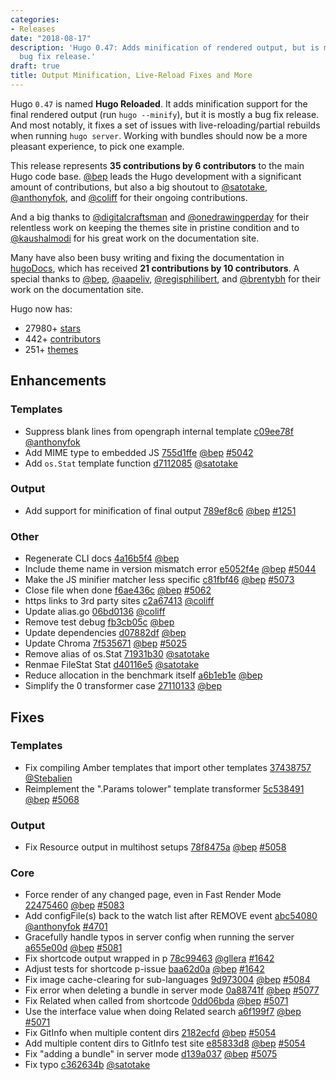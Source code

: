 ```yaml
---
categories:
- Releases
date: "2018-08-17"
description: 'Hugo 0.47: Adds minification of rendered output, but is mostly a massive
  bug fix release.'
draft: true
title: Output Minification, Live-Reload Fixes and More
---
```


Hugo `0.47` is named **Hugo Reloaded**. It adds minification support for the final rendered output (run `hugo --minify`), but it is mostly a bug fix release. And most notably, it fixes a set of issues with live-reloading/partial rebuilds when running `hugo server`. Working with bundles should now be a more pleasant experience, to pick one example.

This release represents **35 contributions by 6 contributors** to the main Hugo code base.
[@bep](https://github.com/bep) leads the Hugo development with a significant amount of contributions, but also a big shoutout to [@satotake](https://github.com/satotake), [@anthonyfok](https://github.com/anthonyfok), and [@coliff](https://github.com/coliff) for their ongoing contributions.

And a big thanks to [@digitalcraftsman](https://github.com/digitalcraftsman) and [@onedrawingperday](https://github.com/onedrawingperday)  for their relentless work on keeping the themes site in pristine condition and to [@kaushalmodi](https://github.com/kaushalmodi) for his great work on the documentation site.

Many have also been busy writing and fixing the documentation in [hugoDocs](https://github.com/gohugoio/hugoDocs), 
which has received **21 contributions by 10 contributors**. A special thanks to [@bep](https://github.com/bep), [@aapeliv](https://github.com/aapeliv), [@regisphilibert](https://github.com/regisphilibert), and [@brentybh](https://github.com/brentybh) for their work on the documentation site.


Hugo now has:

* 27980+ [stars](https://github.com/gohugoio/hugo/stargazers)
* 442+ [contributors](https://github.com/gohugoio/hugo/graphs/contributors)
* 251+ [themes](http://themes.gohugo.io/)

## Enhancements

### Templates

* Suppress blank lines from opengraph internal template [c09ee78f](https://github.com/gohugoio/hugo/commit/c09ee78fd235599d3fb794110cd75c024d80cfca) [@anthonyfok](https://github.com/anthonyfok) 
* Add MIME type to embedded JS [755d1ffe](https://github.com/gohugoio/hugo/commit/755d1ffe7a22d8ad83485240ff78cf25d501602f) [@bep](https://github.com/bep) [#5042](https://github.com/gohugoio/hugo/issues/5042)
* Add `os.Stat` template function [d7112085](https://github.com/gohugoio/hugo/commit/d71120852a8e14d0ea4d24de269fce041ef7b666) [@satotake](https://github.com/satotake) 

### Output

* Add support for minification of final output [789ef8c6](https://github.com/gohugoio/hugo/commit/789ef8c639e4621abd36da530bcb5942ac9297da) [@bep](https://github.com/bep) [#1251](https://github.com/gohugoio/hugo/issues/1251)

### Other

* Regenerate CLI docs [4a16b5f4](https://github.com/gohugoio/hugo/commit/4a16b5f4b0adbb31fee611c378de9d5526de2f86) [@bep](https://github.com/bep) 
* Include theme name in version mismatch error [e5052f4e](https://github.com/gohugoio/hugo/commit/e5052f4e09b6df590cddf2f8bc2c834fd3af3082) [@bep](https://github.com/bep) [#5044](https://github.com/gohugoio/hugo/issues/5044)
* Make the JS minifier matcher less specific [c81fbf46](https://github.com/gohugoio/hugo/commit/c81fbf4625ae7cc7dd3a7a526331ddfdf5237cc6) [@bep](https://github.com/bep) [#5073](https://github.com/gohugoio/hugo/issues/5073)
* Close file when done [f6ae436c](https://github.com/gohugoio/hugo/commit/f6ae436c5878bafeafa0bb2646a2c9b32c9b4380) [@bep](https://github.com/bep) [#5062](https://github.com/gohugoio/hugo/issues/5062)
* https links to 3rd party sites [c2a67413](https://github.com/gohugoio/hugo/commit/c2a6741394bc609a663522b245d3d75f0ad17da4) [@coliff](https://github.com/coliff) 
* Update alias.go [06bd0136](https://github.com/gohugoio/hugo/commit/06bd0136419ebd6727635716c7023494cc5a8257) [@coliff](https://github.com/coliff) 
* Remove test debug [fb3cb05c](https://github.com/gohugoio/hugo/commit/fb3cb05cc3dfc50370449f622fb0130ba7e0ced2) [@bep](https://github.com/bep) 
* Update dependencies [d07882df](https://github.com/gohugoio/hugo/commit/d07882dfb76a65cce79aaa6f27df71279cd30600) [@bep](https://github.com/bep) 
* Update Chroma [7f535671](https://github.com/gohugoio/hugo/commit/7f5356717d14079432365974e1424fc4ff5987c9) [@bep](https://github.com/bep) [#5025](https://github.com/gohugoio/hugo/issues/5025)
* Remove alias of os.Stat [71931b30](https://github.com/gohugoio/hugo/commit/71931b30b1813b146aaa60f5cdab16c0f9ebebdb) [@satotake](https://github.com/satotake) 
* Renmae FileStat Stat [d40116e5](https://github.com/gohugoio/hugo/commit/d40116e5f941e4734ed3bed69dce8ffe11fc76b2) [@satotake](https://github.com/satotake) 
* Reduce allocation in the benchmark itself [a6b1eb1e](https://github.com/gohugoio/hugo/commit/a6b1eb1e9150aa5c1c86fe7424cc4167d6f59a5a) [@bep](https://github.com/bep) 
* Simplify the 0 transformer case [27110133](https://github.com/gohugoio/hugo/commit/27110133ffca05feae2e11a9ff28a9a00f613350) [@bep](https://github.com/bep) 

## Fixes

### Templates

* Fix compiling Amber templates that import other templates [37438757](https://github.com/gohugoio/hugo/commit/37438757788d279c839506d54f460b2ab37db164) [@Stebalien](https://github.com/Stebalien) 
* Reimplement the ".Params tolower" template transformer [5c538491](https://github.com/gohugoio/hugo/commit/5c5384916e8f954f3ea66148ecceb3732584588e) [@bep](https://github.com/bep) [#5068](https://github.com/gohugoio/hugo/issues/5068)

### Output

* Fix Resource output in multihost setups [78f8475a](https://github.com/gohugoio/hugo/commit/78f8475a054a6277d37f13329afd240b00dc9408) [@bep](https://github.com/bep) [#5058](https://github.com/gohugoio/hugo/issues/5058)

### Core

* Force render of any changed page, even in Fast Render Mode [22475460](https://github.com/gohugoio/hugo/commit/2247546017c00201d2ce1232dd5303295451f1cc) [@bep](https://github.com/bep) [#5083](https://github.com/gohugoio/hugo/issues/5083)
* Add configFile(s) back to the watch list after REMOVE event [abc54080](https://github.com/gohugoio/hugo/commit/abc54080ec8c43e8989c081d934b59f0c9570c0b) [@anthonyfok](https://github.com/anthonyfok) [#4701](https://github.com/gohugoio/hugo/issues/4701)
* Gracefully handle typos in server config when running the server [a655e00d](https://github.com/gohugoio/hugo/commit/a655e00d702dbc20b3961b131b33ab21841b043d) [@bep](https://github.com/bep) [#5081](https://github.com/gohugoio/hugo/issues/5081)
* Fix shortcode output wrapped in p [78c99463](https://github.com/gohugoio/hugo/commit/78c99463fdd45c91af9933528d12d36a86dc6482) [@gllera](https://github.com/gllera) [#1642](https://github.com/gohugoio/hugo/issues/1642)
* Adjust tests for shortcode p-issue [baa62d0a](https://github.com/gohugoio/hugo/commit/baa62d0abbbf24a17d0aa800a4bb217f026c49ad) [@bep](https://github.com/bep) [#1642](https://github.com/gohugoio/hugo/issues/1642)
* Fix image cache-clearing for sub-languages [9d973004](https://github.com/gohugoio/hugo/commit/9d973004f5379cff2adda489566fe40683553c4c) [@bep](https://github.com/bep) [#5084](https://github.com/gohugoio/hugo/issues/5084)
* Fix error when deleting a bundle in server mode [0a88741f](https://github.com/gohugoio/hugo/commit/0a88741fe85f4f7aedc02ed748dfeb8ccc073dbf) [@bep](https://github.com/bep) [#5077](https://github.com/gohugoio/hugo/issues/5077)
* Fix Related when called from shortcode [0dd06bda](https://github.com/gohugoio/hugo/commit/0dd06bdac008aa81ec2e8f29ad8110dac0227011) [@bep](https://github.com/bep) [#5071](https://github.com/gohugoio/hugo/issues/5071)
* Use the interface value when doing Related search [a6f199f7](https://github.com/gohugoio/hugo/commit/a6f199f7a640161333608b4a843d701f7e182829) [@bep](https://github.com/bep) [#5071](https://github.com/gohugoio/hugo/issues/5071)
* Fix GitInfo when multiple content dirs [2182ecfd](https://github.com/gohugoio/hugo/commit/2182ecfd34a24521bf0e3c939627a55327eb1e19) [@bep](https://github.com/bep) [#5054](https://github.com/gohugoio/hugo/issues/5054)
* Add multiple content dirs to GitInfo test site [e85833d8](https://github.com/gohugoio/hugo/commit/e85833d868a902840c5ed1c90713256153b2548b) [@bep](https://github.com/bep) [#5054](https://github.com/gohugoio/hugo/issues/5054)
* Fix "adding a bundle" in server mode [d139a037](https://github.com/gohugoio/hugo/commit/d139a037d98e4b388687eecb7831758412247c58) [@bep](https://github.com/bep) [#5075](https://github.com/gohugoio/hugo/issues/5075)
* Fix typo [c362634b](https://github.com/gohugoio/hugo/commit/c362634b7d8802ea81b0b4341c800a9f78f7cd7c) [@satotake](https://github.com/satotake) 
